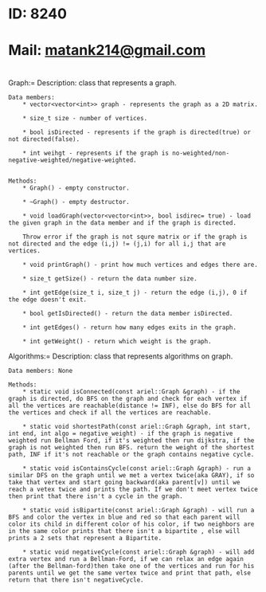 #
#    ID: 8240
#    Mail: matank214@gmail.com
#

Graph:=
    Description: class that represents a graph.

    Data members:
        * vector<vector<int>> graph - represents the graph as a 2D matrix.

        * size_t size - number of vertices.

        * bool isDirected - represents if the graph is directed(true) or not directed(false).

        * int weihgt - represents if the graph is no-weighted/non-negative-weighted/negative-weighted.
        

    Methods:
        * Graph() - empty constructor.

        * ~Graph() - empty destructor.

        * void loadGraph(vector<vector<int>>, bool isdirec= true) - load the given graph in the data member and if the graph is directed.

        Throw error if the graph is not squre matrix or if the graph is not directed and the edge (i,j) != (j,i) for all i,j that are vertices.

        * void printGraph() - print how much vertices and edges there are. 

        * size_t getSize() - return the data number size.

        * int getEdge(size_t i, size_t j) - return the edge (i,j), 0 if the edge doesn't exit.

        * bool getIsDirected() - return the data member isDirected.

        * int getEdges() - return how many edges exits in the graph.

        * int getWeight() - return which weight is the graph.


Algorithms:=
    Description: class that represents algorithms on graph.

    Data members: None

    Methods:
        * static void isConnected(const ariel::Graph &graph) - if the graph is directed, do BFS on the graph and check for each vertex if all the vertices are reachable(distance != INF), else do BFS for all the vertices and check if all the vertices are reachable.

        * static void shortestPath(const ariel::Graph &graph, int start, int end, int algo = negative_weight) - if the graph is negative weighted run Bellman Ford, if it's weighted then run dijkstra, if the graph is not weighted then run BFS. return the weight of the shortest path, INF if it's not reachable or the graph contains negative cycle.

        * static void isContainsCycle(const ariel::Graph &graph) - run a similar DFS on the graph until we met a vertex twice(aka GRAY), if so take that vertex and start going backward(aka parent[v]) until we reach a vetex twice and prints the path. If we don't meet vertex twice then print that there isn't a cycle in the graph.

        * static void isBipartite(const ariel::Graph &graph) - will run a BFS and color the vertex in blue and red so that each parent will color its child in different color of his color, if two neighbors are in the same color prints that there isn't a bipartite , else will prints a 2 sets that represent a Bipartite.

        * static void negativeCycle(const ariel::Graph &graph) - will add extra vertex and run a Bellman-Ford, if we can relax an edge again (after the Bellman-ford)then take one of the vertices and run for his parents until we get the same vertex twice and print that path, else return that there isn't negativeCycle.